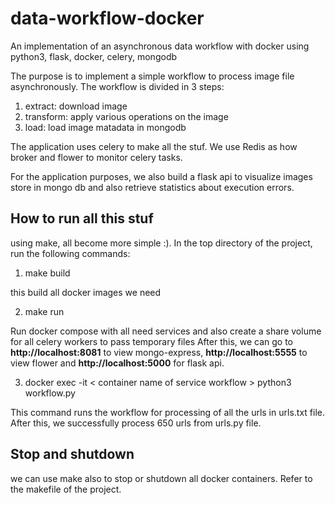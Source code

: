 # data-workflow-docker
An implementation of an asynchronous data workflow with docker using python3, flask, docker, celery, mongodb

The purpose is to implement a simple workflow to process image file asynchronously.
The workflow is divided in 3 steps:
1. extract: download image 
2. transform: apply various operations on the image
3. load: load image matadata in mongodb 

The application uses celery to make all the stuf. We use Redis as how broker and flower to monitor celery tasks.

For the application purposes, we also build a flask api to visualize images store in mongo db and also retrieve statistics about execution errors.

## How to run all this stuf

using make, all become more simple :).
In the top directory of the project, run the following commands:

1. make build

  this build all docker images we need

2. make run

  Run docker compose with all need services and also create a share volume for all celery workers to pass temporary files
  After this, we can go to **http://localhost:8081** to view mongo-express, **http://localhost:5555** to view flower and **http://localhost:5000** for flask api.
  
3. docker exec -it < container name of service workflow > python3 workflow.py
  
  This command runs the workflow for processing of all the urls in urls.txt file. After this, we successfully process 650 urls from  urls.py file.
  

## Stop and shutdown

we can use make also to stop or shutdown all docker containers. Refer to the makefile of the project.
